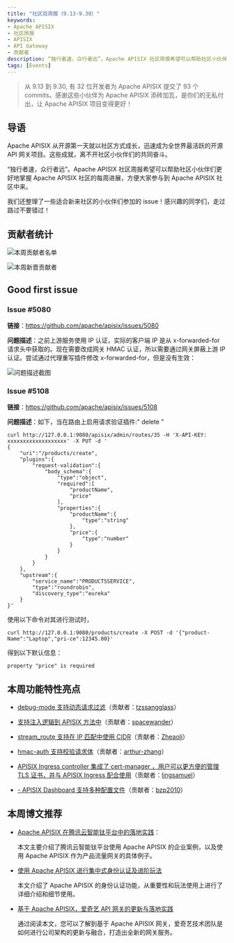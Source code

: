```yaml
---
title: "社区双周报（9.13-9.30）"
keywords:
- Apache APISIX
- 社区周报
- APISIX
- API Gateway
- 贡献者
description: “独行者速，众行者远”。Apache APISIX 社区周报希望可以帮助社区小伙伴们更好地掌握 Apache APISIX 社区的每周进展，方便大家参与到 Apache APISIX 社区中来。
tags: [Events]
---
```

> 从 9.13 到 9.30, 有 32 位开发者为 Apache APISIX 提交了 93 个 commits。感谢这些小伙伴为 Apache APISIX 添砖加瓦，是你们的无私付出，让 Apache APISIX 项目变得更好！
<!--truncate-->

## 导语

Apache APISIX 从开源第一天就以社区方式成长，迅速成为全世界最活跃的开源 API 网关项目。这些成就，离不开社区小伙伴们的共同奋斗。

“独行者速，众行者远”。Apache APISIX 社区周报希望可以帮助社区小伙伴们更好地掌握 Apache APISIX 社区的每周进展，方便大家参与到 Apache APISIX 社区中来。

我们还整理了一些适合新来社区的小伙伴们参加的 issue！感兴趣的同学们，走过路过不要错过！

## 贡献者统计

![本周贡献者名单](https://static.apiseven.com/202108/1632907894918-c455f40e-a175-4944-8fac-11c590d43786.jpg)

![本周新晋贡献者](https://static.apiseven.com/202108/1632908362102-b0b665e2-f37f-4a82-b8a3-68914925b565.jpg)

## Good first issue

### Issue #5080

**链接**：https://github.com/apache/apisix/issues/5080

**问题描述**：之前上游服务使用 IP 认证，实际的客户端 IP 是从 x-forwarded-for 请求头中获取的。现在需要改成网关 HMAC 认证，所以需要通过网关屏蔽上游 IP 认证。尝试通过代理重写插件修改 x-forwarded-for，但是没有生效：

![问题描述截图](https://static.apiseven.com/202108/1632799650125-14edb988-f2ad-434d-8d13-04ff3016eb5a.png)

### Issue #5108

**链接**：https://github.com/apache/apisix/issues/5108

**问题描述**：如下，当在路由上启用请求验证插件:" delete "

```shell
curl http://127.0.0.1:9080/apisix/admin/routes/35 -H 'X-API-KEY: xxxxxxxxxxxxxxxxxxx' -X PUT -d '
{
    "uri":"/products/create",
    "plugins":{
        "request-validation":{
            "body_schema":{
                "type":"object",
                "required":[
                    "productName",
                    "price"
                ],
                "properties":{
                    "productName":{
                        "type":"string"
                    },
                    "price":{
                        "type":"number"
                    }
                }
            }
        }
    },
    "upstream":{
        "service_name":"PRODUCTSSERVICE",
        "type":"roundrobin",
        "discovery_type":"eureka"
    }
}'
```

使用以下命令对其进行测试时，

```shell
curl http://127.0.0.1:9080/products/create -X POST -d '{"product-Name":"Laptop","pri-ce":12345.00}'
```

得到以下默认信息：

```shell
property "price" is required
```

## 本周功能特性亮点

- [debug-mode 支持动态请求过滤](https://github.com/apache/apisix/pull/5012)（贡献者：[tzssangglass](https://github.com/tzssangglass)）

- [支持注入逻辑到 APISIX 方法中](https://github.com/apache/apisix/pull/5068)（贡献者：[spacewander](https://github.com/spacewander)）

- [stream_route 支持在 IP 匹配中使用 CIDR](https://github.com/apache/apisix/pull/4980)（贡献者：[Zheaoli](https://github.com/Zheaoli)）

- [hmac-auth 支持校验请求体](https://github.com/apache/apisix/pull/5038)（贡献者：[arthur-zhang](https://github.com/arthur-zhang)）

- [APISIX Ingress controller 集成了 cert-manager ，用户可以更方便的管理 TLS 证书，并与 APISIX Ingress 配合使用](https://github.com/apache/apisix-ingress-controller/pull/685)（贡献者：[lingsamuel](https://github.com/lingsamuel)）

- [- APISIX Dashboard 支持多种配置文件](https://github.com/apache/apisix-dashboard/pull/1946)（贡献者：[bzp2010](https://github.com/bzp2010)）

## 本周博文推荐

- [Apache APISIX 在腾讯云智能钛平台中的落地实践](http://apisix.apache.org/blog/2021/09/16/tencent-cloud)：

  本文主要介绍了腾讯云智能钛平台使用 Apache APISIX 的企业案例，以及使用 Apache APISIX 作为产品流量网关的具体例子。

- [使用 Apache APISIX 进行集中式身份认证及进阶玩法](http://apisix.apache.org/blog/2021/09/07/how-to-use-apisix-auth)

  本文介绍了 Apache APISIX 的身份认证功能，从重要性和玩法使用上进行了详细介绍和细节使用。

- [基于 Apache APISIX，爱奇艺 API 网关的更新与落地实践](http://apisix.apache.org/blog/2021/09/07/iQIYI-usercase)

  通过阅读本文，您可以了解到基于 Apache APISIX 网关，爱奇艺技术团队是如何进行公司架构的更新与融合，打造出全新的网关服务。
